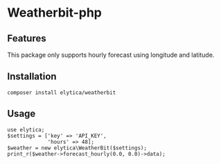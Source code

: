 # Weatherbit-php
## Features
This package only supports hourly forecast using longitude and latitude.
## Installation
```
composer install elytica/weatherbit
```

## Usage
```
use elytica;
$settings = ['key' => 'API_KEY',
             'hours' => 48];
$weather = new elytica\WeatherBit($settings);
print_r($weather->forecast_hourly(0.0, 0.0)->data);
```

